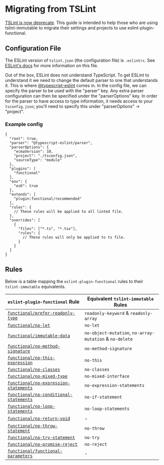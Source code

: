 # Migrating from TSLint

[TSLint is now deprecate](https://github.com/palantir/tslint/issues/4534).
This guide is intended to help those who are using tslint-immutable to migrate their settings and projects to use eslint-plugin-functional.

## Configuration File

The ESLint version of `tslint.json` (the configuration file) is `.eslintrc`.
See [ESLint's docs](https://eslint.org/docs/user-guide/configuring) for more information on this file.

Out of the box, ESLint does not understand TypeScript. To get ESLint to understand it we need to change the default parser to one that understands it.
This is where [@typescript-eslint](https://github.com/typescript-eslint/typescript-eslint) comes in.
In the config file, we can specify the parser to be used with the "parser" key. Any extra parser configuration can then be specified under the "parserOptions" key.
In order for the parser to have access to type information, it needs access to your `tsconfig.json`; you'll need to specify this under "parserOptions" -> "project".

### Example config

```jsonc
{
  "root": true,
  "parser": "@typescript-eslint/parser",
  "parserOptions": {
    "ecmaVersion": 10,
    "project": "./tsconfig.json",
    "sourceType": "module"
  },
  "plugins": [
    "functional"
  ],
  "env": {
    "es6": true
  },
  "extends": [
    "plugin:functional/recommended"
  ],
  "rules": {
    // These rules will be applied to all linted file.
  },
  "overrides": [
    {
      "files": ["*.ts", "*.tsx"],
      "rules": {
        // These rules will only be applied to ts file.
      }
    }
  ]
}
```

## Rules

Below is a table mapping the `eslint-plugin-functional` rules to their `tslint-immutable` equivalents.

| `eslint-plugin-functional` Rule                                                 | Equivalent `tslint-immutable` Rules                     |
| ------------------------------------------------------------------------------- | ------------------------------------------------------- |
| [`functional/prefer-readonly-type`](../rules/prefer-readonly-type.md)           | `readonly-keyword` & `readonly-array`                   |
| [`functional/no-let`](../rules/no-let.md)                                       | `no-let`                                                |
| [`functional/immutable-data`](../rules/immutable-data.md)                       | `no-object-mutation`, `no-array-mutation` & `no-delete` |
| [`functional/no-method-signature`](../rules/no-method-signature.md)             | `no-method-signature`                                   |
| [`functional/no-this-expression`](../rules/no-this-expression.md)               | `no-this`                                               |
| [`functional/no-classes`](../rules/no-classes.md)                               | `no-classes`                                            |
| [`functional/no-mixed-type`](../rules/no-mixed-type.md)                         | `no-mixed-interface`                                    |
| [`functional/no-expression-statements`](../rules/no-expression-statements.md)   | `no-expression-statements`                              |
| [`functional/no-conditional-statements`](../rules/no-conditional-statements.md) | `no-if-statement`                                       |
| [`functional/no-loop-statements`](../rules/no-loop-statements.md)               | `no-loop-statements`                                    |
| [`functional/no-return-void`](../rules/no-return-void.md)                       | -                                                       |
| [`functional/no-throw-statement`](../rules/no-throw-statement.md)               | `no-throw`                                              |
| [`functional/no-try-statement`](../rules/no-try-statement.md)                   | `no-try`                                                |
| [`functional/no-promise-reject`](../rules/no-promise-reject.md)                 | `no-reject`                                             |
| [`functional/functional-parameters`](../rules/functional-parameters.md)         | -                                                       |
